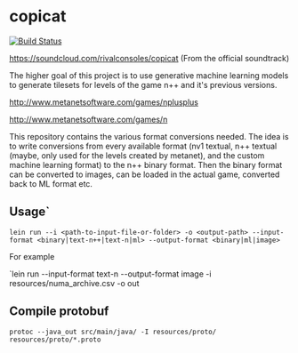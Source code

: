 # copicat
[![Build Status](https://travis-ci.org/falcowinkler/copicat.svg?branch=master)](https://travis-ci.org/falcowinkler/copicat)

https://soundcloud.com/rivalconsoles/copicat (From the official soundtrack)

The higher goal of this project is to use generative machine learning models to generate tilesets for levels of the game n++ and it's previous versions.

http://www.metanetsoftware.com/games/nplusplus

http://www.metanetsoftware.com/games/n

This repository contains the various format conversions needed.
The idea is to write conversions from every available format (nv1 textual, n++ textual (maybe, only used for the levels created by metanet), and the custom machine learning format) to the n++ binary format.
Then the binary format can be converted to images, can be loaded in the actual game, converted back to ML format etc.

## Usage`

`lein run --i <path-to-input-file-or-folder> -o <output-path> --input-format <binary|text-n++|text-n|ml> --output-format <binary|ml|image>` 

For example

`lein run --input-format text-n --output-format image -i resources/numa_archive.csv -o out
## Compile protobuf

`protoc --java_out src/main/java/ -I resources/proto/ resources/proto/*.proto`